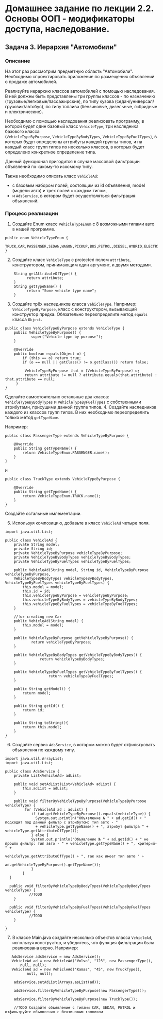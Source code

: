 # Домашнее задание по лекции 2.2. Основы ООП - модификаторы доступа, наследование.
## Задача 3. Иерархия "Автомобили"

### Описание
На этот раз рассмотрим предметную область "Автомобили".
Необходимо спроектировать приложение по размещению объявлений о продаже автомобилей. 

Реализуйте иерархию классов автомобилей с помощью наследования. В ней должны быть представлены три группы классов - 
по назначению (грузовые/легковые/пассажирские), по типу кузова (седан/универсал/грузовик/автобус),
по типу топлива (бензиновые, дизельные, гибридные и электрические).

Необходимо с помощью наследования реализовать программу, в которой будет один базовый класс `VehicleType`, три наследника базового класса  
(`VehicleTypeByPurpose`, `VehicleTypeByBodyTypes`, `VehicleTypeByFuelTypes`), в которых будут определены аттрибуты каждой группы типов, 
и на каждый класс групп типов по несколько классов, в которых будет определено конкретное определение типа.

Данный функционал пригодится в случае массовой фильтрации объявлений по какому-то искомому типу.

Также необходимо описать класс `VehicleAd`:
* с базовым набором полей, состоящим из id объявления, model (модели авто) и трех полей с каждым типом, 
* и `AdsService`, в котором будет осуществляться фильтрация объявлений.

### Процесс реализации
1. Создайте Enum класс `VehicleTypeEnum` с 8 возможными типами авто в нашей программе.
```
public enum VehicleTypeEnum {
    TRUCK,CAR,PASSENGER,SEDAN,WAGON,PICKUP,BUS,PETROL,DIESEL,HYBRID,ELECTRIC
}
```
2. Создайте класс `VehicleType` с protected полем `attribute`, конструктором, принимающим один аргумент, и двумя методами.
```
    String getAttributeOfType() {
          return attribute;
    }
    String getTypeName() {
          return "Some vehicle type name";
    }
```
3. Создайте трёх наследников класса `VehicleType`. 
Например: `VehicleTypeByPurpose`, класс с конструктором, вызывающий конструктор предка. Обязательно переопределите метод `equals` класса `Object`.

```
public class VehicleTypeByPurpose extends VehicleType {
    public VehicleTypeByPurpose() {
            super("Vehicle type by purpose");
    }
    
    @Override
    public boolean equals(Object o) {
        if (this == o) return true;
        if (o == null || getClass() != o.getClass()) return false;
    
         VehicleTypeByPurpose that = (VehicleTypeByPurpose) o;
         return attribute != null ? attribute.equals(that.attribute) : that.attribute == null;
     }
}
```
Сделайте самостоятельно остальные два класса: `VehicleTypeByBodyTypes` и `VehicleTypeByFuelTypes` с собственными атрибутами, присущими данной группе типов.
4. Создайте наследников каждого из классов групп типов. В них необходимо переопределить только метод `getTypeName`.

Например:
```
public class PassengerType extends VehicleTypeByPurpose {

    @Override
    public String getTypeName() {
        return VehicleTypeEnum.PASSENGER.name();
    }
}
```
и 
```
public class TruckType extends VehicleTypeByPurpose {

    @Override
    public String getTypeName() {
        return VehicleTypeEnum.TRUCK.name();
    }
}
```

Создайте остальные имлементации.

5. Используя композицию, добавьте в класс `VehicleAd` четыре поля.

```
import java.util.List;

public class VehicleAd {
    private String model;
    private String id;
    private VehicleTypeByPurpose vehicleTypeByPurpose;
    private VehicleTypeByBodyTypes vehicleTypeByBodyTypes;
    private VehicleTypeByFuelTypes vehicleTypeByFuelTypes;

    public VehicleAd(String model, String id, VehicleTypeByPurpose vehicleTypeByPurpose, 
    VehicleTypeByBodyTypes vehicleTypeByBodyTypes, VehicleTypeByFuelTypes vehicleTypeByFuelTypes) {
        this.model = model;
        this.id = id;
        this.vehicleTypeByPurpose = vehicleTypeByPurpose;
        this.vehicleTypeByBodyTypes = vehicleTypeByBodyTypes;
        this.vehicleTypeByFuelTypes = vehicleTypeByFuelTypes;
    }

    //for creating new Car
    public VehicleAd(String model) {
        this.model = model;
    }

    public VehicleTypeByPurpose getVehicleTypeByPurpose() {
            return vehicleTypeByPurpose;
    }
    
    public VehicleTypeByBodyTypes getVehicleTypeByBodyTypes() {
                return vehicleTypeByBodyTypes;
    }
    
    public VehicleTypeByFuelTypes getVehicleTypeByFuelTypes() {
                    return vehicleTypeByFuelTypes;
    }

    public String getModel() {
        return model;
    }

    public String getId() {
        return id;
    }

    public String toString(){
        return this.model;
    }
}
```

6. Создайте сервис `AdsService`, в котором можно будет отфильтровать объявления по каждому типу. 

```
import java.util.ArrayList;
import java.util.List;

public class AdsService {
    private List<VehicleAd> adList;

    public void setAdList(List<VehicleAd> adList) {
        this.adList = adList;
    }

    public void filterByVehicleTypeByPurpose(VehicleTypeByPurpose vehicleType) {
         for (VehicleAd ad : adList) {
            if (ad.getVehicleTypeByPurpose().equals(vehicleType)) {
              System.out.println("Объявление № " + ad.getId() + " подходит под данный фильтр с атрибутом: тип авто - " 
              + vehicleType.getTypeName() + ", атрибут фильтра " + vehicleType.getAttributeOfType());
            } else {
            System.out.println("Объявление № " + ad.getId() + " не прошло фильтр: тип авто - " + vehicleType.getTypeName() + ", критерий- " + 
                                            vehicleType.getAttributeOfType() + ", так как имеет тип авто " +
                                            ad.getVehicleTypeByPurpose().getTypeName());
            }
        }
  }
  
  public void filterByVehicleTypeByBodyTypes(VehicleTypeByBodyTypes vehicleType) {
           //TODO 
    }
    
  public void filterByVehicleTypeByFuelTypes(VehicleTypeByFuelTypes vehicleType) {
           //TODO 
    }
  
}
```

7. В классе Main.java создайте несколько объектов класса `VehicleAd`, используя конструктор, и убедитесь, 
что функция фильтрации была реализована верно. 
Например:

```
   AdsService adsService = new AdsService();
   VehicleAd ad = new VehicleAd("Volvo", "123", new PassengerType(), 
       null, null);
   VehicleAd ad = new VehicleAd("Kamaz", "45", new TruckType(), 
          null, null);
    
    adsService.setAdList(Arrays.asList(ad));
   
    adsService.filterByVehicleTypeByPurpose(new PassengerType());
   
    adsService.filterByVehicleTypeByPurpose(new TruckType());
    
    //TODO Создайте объявление с типами CAR, SEDAN, PETROL и отфильтруйте объявления с бензиновым топливом
                  
```
